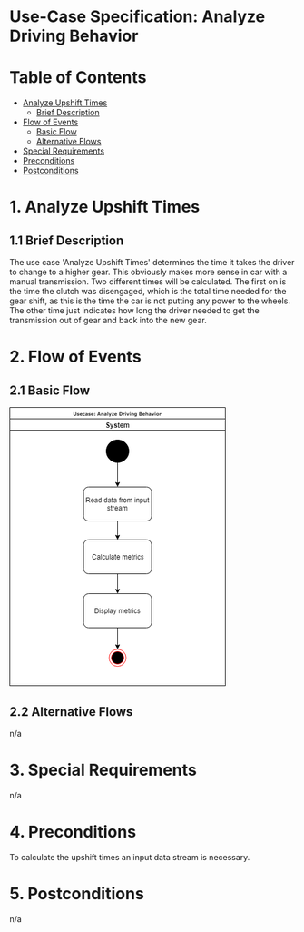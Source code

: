 # Use-Case Specification: Analyze Driving Behavior

# Table of Contents
- [Analyze Upshift Times](#1-analyze-upshift-times)
    - [Brief Description](#11-brief-description)
- [Flow of Events](#2-flow-of-events)
    - [Basic Flow](#21-basic-flow)
    - [Alternative Flows](#22-alternative-flows)
- [Special Requirements](#3-special-requirements)
- [Preconditions](#4-preconditions)
- [Postconditions](#5-postconditions)

# 1. Analyze Upshift Times
## 1.1 Brief Description
The use case 'Analyze Upshift Times' determines the time it takes the driver to change to a higher gear. This obviously makes more sense in car with a manual transmission. Two different times will be calculated. The first on is the time the clutch was disengaged, which is the total time needed for the gear shift, as this is the time the car is not putting any power to the wheels. The other time just indicates how long the driver needed to get the transmission out of gear and back into the new gear.

# 2. Flow of Events
## 2.1 Basic Flow
![Analyze Upshift Times UML](UML.png "UML")

## 2.2 Alternative Flows
n/a

# 3. Special Requirements
n/a

# 4. Preconditions
To calculate the upshift times an input data stream is necessary.

# 5. Postconditions
n/a

